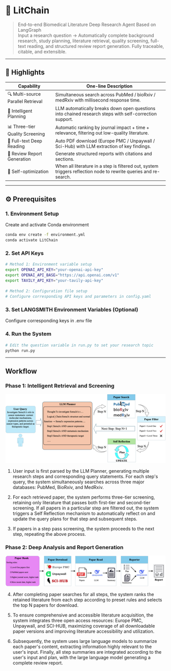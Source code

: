 # 🧬 LitChain
> End-to-end Biomedical Literature Deep Research Agent Based on LangGraph  
> Input a research question → Automatically complete background research, study planning, literature retrieval, quality screening, full-text reading, and structured review report generation. Fully traceable, citable, and extensible.

---

## 🌟 Highlights
| Capability | One-line Description |
|---|---|
| 🔍 Multi-source Parallel Retrieval | Simultaneous search across PubMed / bioRxiv / medRxiv with millisecond response time. |
| 🧠 Intelligent Planning | LLM automatically breaks down open questions into chained research steps with self-correction support. |
| 📊 Three-tier Quality Screening | Automatic ranking by journal impact + time + relevance, filtering out low-quality literature. |
| 📄 Full-text Deep Reading | Auto PDF download (Europe PMC / Unpaywall / Sci-Hub) with LLM extraction of key findings. |
| 📝 Review Report Generation | Generate structured reports with citations and sections. |
| 🔁 Self-optimization | When all literature in a step is filtered out, system triggers reflection node to rewrite queries and re-search. |

---

## ⚙️ Prerequisites

### 1. Environment Setup
Create and activate Conda environment
```bash
conda env create -f environment.yml
conda activate LitChain
```

### 2. Set API Keys
```bash
# Method 1: Environment variable setup
export OPENAI_API_KEY="your-openai-api-key"
export OPENAI_API_BASE="https://api.openai.com/v1"
export TAVILY_API_KEY="your-tavily-api-key"

# Method 2: Configuration file setup
# Configure corresponding API keys and parameters in config.yaml
```

### 3. Set LANGSMITH Environment Variables (Optional)
Configure corresponding keys in .env file

### 4. Run the System
```bash
# Edit the question variable in run.py to set your research topic
python run.py
```

---

## Workflow

### Phase 1: Intelligent Retrieval and Screening
![1.png](1.png)

1. User input is first parsed by the LLM Planner, generating multiple research steps and corresponding query statements. For each step's query, the system simultaneously searches across three major databases: PubMed, BioRxiv, and MedRxiv.

2. For each retrieved paper, the system performs three-tier screening, retaining only literature that passes both first-tier and second-tier screening. If all papers in a particular step are filtered out, the system triggers a Self Reflection mechanism to automatically reflect on and update the query plans for that step and subsequent steps.

3. If papers in a step pass screening, the system proceeds to the next step, repeating the above process.

### Phase 2: Deep Analysis and Report Generation
![2.png](2.png)

4. After completing paper searches for all steps, the system ranks the retained literature from each step according to preset rules and selects the top N papers for download.

5. To ensure comprehensive and accessible literature acquisition, the system integrates three open access resources: Europe PMC, Unpaywall, and SCI-HUB, maximizing coverage of all downloadable paper versions and improving literature accessibility and utilization.

6. Subsequently, the system uses large language models to summarize each paper's content, extracting information highly relevant to the user's input. Finally, all step summaries are integrated according to the user's input and plan, with the large language model generating a complete review report.

